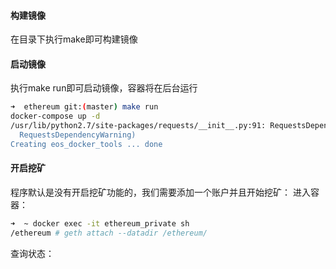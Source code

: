 #### 构建镜像
在目录下执行make即可构建镜像

#### 启动镜像
执行make run即可启动镜像，容器将在后台运行
```bash
➜  ethereum git:(master) make run
docker-compose up -d
/usr/lib/python2.7/site-packages/requests/__init__.py:91: RequestsDependencyWarning: urllib3 (1.24.1) or chardet (2.2.1) doesn't match a supported version!
  RequestsDependencyWarning)
Creating eos_docker_tools ... done
```

#### 开启挖矿
程序默认是没有开启挖矿功能的，我们需要添加一个账户并且开始挖矿：
进入容器：
```bash
➜  ~ docker exec -it ethereum_private sh
/ethereum # geth attach --datadir /ethereum/ 
```
查询状态：
